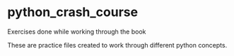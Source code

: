 # python_crash_course
Exercises done while working through the book

These are practice files created to work through different python concepts.  
